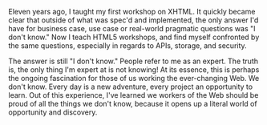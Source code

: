 

Eleven years ago, I taught my first workshop on XHTML. It quickly became clear that outside of what was spec'd
and implemented, the only answer I'd have for business case, use case or real-world pragmatic questions was "I
don't know." Now I teach HTML5 workshops, and find myself confronted by the same questions, especially in
regards to APIs, storage, and security.

The answer is still "I don't know." People refer to me as an expert. The truth is, the only thing I'm expert
at is not knowing! At its essence, this is perhaps the ongoing fascination for those of us working the
ever-changing Web. We don't know. Every day is a new adventure, every project an opportunity to learn. Out of
this experience, I've learned we workers of the Web should be proud of all the things we don't know, because
it opens up a literal world of opportunity and discovery.